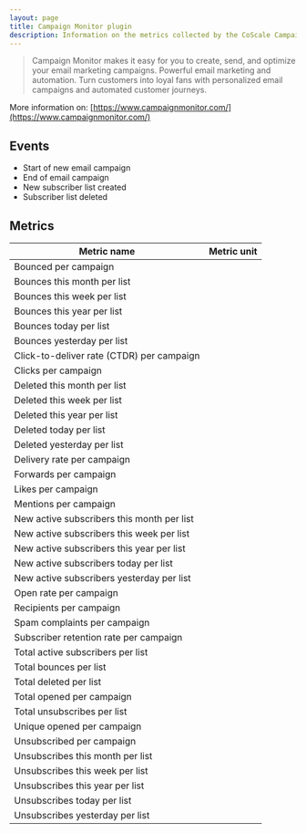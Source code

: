 ```yaml
---
layout: page
title: Campaign Monitor plugin
description: Information on the metrics collected by the CoScale Campaign Monitor plugin.
---
```


> Campaign Monitor makes it easy for you to create, send, and optimize your email marketing campaigns. Powerful email marketing and automation. Turn customers into loyal fans with personalized email campaigns and automated customer journeys.

More information on: [https://www.campaignmonitor.com/](https://www.campaignmonitor.com/)

## Events

* Start of new email campaign
* End of email campaign
* New subscriber list created
* Subscriber list deleted

## Metrics

| Metric name                                | Metric unit |
|--------------------------------------------|-------------|
| Bounced per campaign                       |             |
| Bounces this month per list                |             |
| Bounces this week per list                 |             |
| Bounces this year per list                 |             |
| Bounces today per list                     |             |
| Bounces yesterday per list                 |             |
| Click-to-deliver rate (CTDR) per campaign  |             |
| Clicks per campaign                        |             |
| Deleted this month per list                |             |
| Deleted this week per list                 |             |
| Deleted this year per list                 |             |
| Deleted today per list                     |             |
| Deleted yesterday per list                 |             |
| Delivery rate per campaign                 |             |
| Forwards per campaign                      |             |
| Likes per campaign                         |             |
| Mentions per campaign                      |             |
| New active subscribers this month per list |             |
| New active subscribers this week per list  |             |
| New active subscribers this year per list  |             |
| New active subscribers today per list      |             |
| New active subscribers yesterday per list  |             |
| Open rate per campaign                     |             |
| Recipients per campaign                    |             |
| Spam complaints per campaign               |             |
| Subscriber retention rate per campaign     |             |
| Total active subscribers per list          |             |
| Total bounces per list                     |             |
| Total deleted per list                     |             |
| Total opened per campaign                  |             |
| Total unsubscribes per list                |             |
| Unique opened per campaign                 |             |
| Unsubscribed per campaign                  |             |
| Unsubscribes this month per list           |             |
| Unsubscribes this week per list            |             |
| Unsubscribes this year per list            |             |
| Unsubscribes today per list                |             |
| Unsubscribes yesterday per list            |             |
